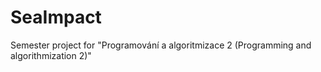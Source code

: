 # SeaImpact
 Semester project for "Programování a algoritmizace 2 (Programming and algorithmization 2)"
